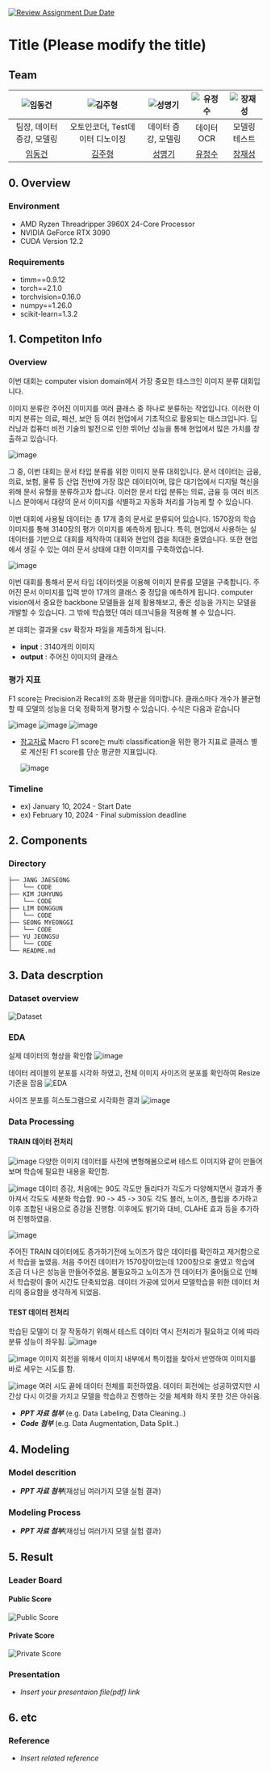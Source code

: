 [![Review Assignment Due Date](https://classroom.github.com/assets/deadline-readme-button-22041afd0340ce965d47ae6ef1cefeee28c7c493a6346c4f15d667ab976d596c.svg)](https://classroom.github.com/a/FVjNDCrt)
# Title (Please modify the title)
## Team

| ![임동건](https://avatars.githubusercontent.com/u/125024589?v=4) | ![김주형](https://avatars.githubusercontent.com/u/95218618?v=4) | ![성명기](https://avatars.githubusercontent.com/u/104310191?v=4) | ![유정수](https://avatars.githubusercontent.com/u/50096716?v=4) | ![장재성](https://avatars.githubusercontent.com/u/165862584?v=4) |
| :--------------------------------------------------------------: | :--------------------------------------------------------------: | :--------------------------------------------------------------: | :--------------------------------------------------------------: | :--------------------------------------------------------------: |
|            팀장, 데이터증강, 모델링          |          오토인코더, Test데이터 디노이징      |           데이터 증강, 모델링     |    데이터 OCR         |                모델링 테스트               |
|            [임동건](https://github.com/LimDG1981)             |            [김주형](https://github.com/AjouKim)             |            [성명기](https://github.com/SUNGMYEONGGI)             |            [유정수](https://github.com/Dream-Forge-Studios)             |            [장재성](https://github.com/mirrbandi)             |

## 0. Overview
### Environment
-   AMD Ryzen Threadripper 3960X 24-Core Processor
-   NVIDIA GeForce RTX 3090
-   CUDA Version 12.2

### Requirements    
-   timm==0.9.12
-   torch==2.1.0
-   torchvision=0.16.0
-   numpy==1.26.0
-   scikit-learn=1.3.2

## 1. Competiton Info
### Overview
 이번 대회는 computer vision domain에서 가장 중요한 태스크인 이미지 분류 대회입니다.

 이미지 분류란 주어진 이미지를 여러 클래스 중 하나로 분류하는 작업입니다. 이러한 이미지 분류는 의료, 패션, 보안 등 여러 현업에서 기초적으로 활용되는 태스크입니다. 딥러닝과 컴퓨터 비전 기술의 발전으로 인한 뛰어난 성능을 통해 현업에서 많은 가치를 창출하고 있습니다.

![image](https://github.com/UpstageAILab/upstage-cv-classification-cv2/assets/76687996/f35917ed-effd-4c5d-8f79-10fe1718bcc7)
  
  그 중, 이번 대회는 문서 타입 분류를 위한 이미지 분류 대회입니다. 문서 데이터는 금융, 의료, 보험, 물류 등 산업 전반에 가장 많은 데이터이며, 많은 대기업에서 디지털 혁신을 위해 문서 유형을 분류하고자 합니다. 이러한 문서 타입 분류는 의료, 금융 등 여러 비즈니스 분야에서 대량의 문서 이미지를 식별하고 자동화 처리를 가능케 할 수 있습니다.

이번 대회에 사용될 데이터는 총 17개 종의 문서로 분류되어 있습니다. 1570장의 학습 이미지를 통해 3140장의 평가 이미지를 예측하게 됩니다. 특히, 현업에서 사용하는 실 데이터를 기반으로 대회를 제작하여 대회와 현업의 갭을 최대한 줄였습니다. 또한 현업에서 생길 수 있는 여러 문서 상태에 대한 이미지를 구축하였습니다.

![image](https://github.com/UpstageAILab/upstage-cv-classification-cv2/assets/76687996/e69229b9-b3c1-443b-a5c2-2ce499667c89)

이번 대회를 통해서 문서 타입 데이터셋을 이용해 이미지 분류를 모델을 구축합니다. 주어진 문서 이미지를 입력 받아 17개의 클래스 중 정답을 예측하게 됩니다. computer vision에서 중요한 backbone 모델들을 실제 활용해보고, 좋은 성능을 가지는 모델을 개발할 수 있습니다. 그 밖에 학습했던 여러 테크닉들을 적용해 볼 수 있습니다.

본 대회는 결과물 csv 확장자 파일을 제출하게 됩니다.
-   **input** : 3140개의 이미지
-   **output** : 주어진 이미지의 클래스

### 평가 지표
F1 score는 Precision과 Recall의 조화 평균을 의미합니다. 클래스마다 개수가 불균형할 때 모델의 성능을 더욱 정확하게 평가할 수 있습니다. 수식은 다음과 같습니다
 
![image](https://github.com/UpstageAILab/upstage-cv-classification-cv2/assets/76687996/253cd5a2-0806-4822-8135-e5b35b8a88e3)
![image](https://github.com/UpstageAILab/upstage-cv-classification-cv2/assets/76687996/4b52b801-89df-4e6c-b86c-48219fde4c1e)
![image](https://github.com/UpstageAILab/upstage-cv-classification-cv2/assets/76687996/6dd9eedb-2c05-46cd-a6fd-80cf19d40b42)

- [참고자료](https://www.v7labs.com/blog/f1-score-guide)
Macro F1 score는 multi classification을 위한 평가 지표로 클래스 별로 계산된 F1 score를 단순 평균한 지표입니다.
    
    ![image](https://aistages-api-public-prod.s3.amazonaws.com/app/Files/01555d7c-ad8a-4ce3-9692-33d2be0eaaf6.png)

### Timeline
- ex) January 10, 2024 - Start Date
- ex) February 10, 2024 - Final submission deadline

## 2. Components

### Directory
```
├── JANG JAESEONG
│   └── CODE
├── KIM JUHYUNG
│   └── CODE
├── LIM DONGGUN
│   └── CODE
├── SEONG MYEONGGI
│   └── CODE
├── YU JEONGSU
│   └── CODE
└── README.md
```

## 3. Data descrption

### Dataset overview
![Dataset](https://raw.githubusercontent.com/SUNGMYEONGGI/image/main/Dataset%20%E1%84%80%E1%85%A2%E1%84%8B%E1%85%AD.png)

### EDA
실제 데이터의 형상을 확인함
![image](https://github.com/user-attachments/assets/22ec492a-995b-4023-837d-26bfe8ddd6ad)

데이터 레이블의 분포를 시각화 하였고, 전체 이미지 사이즈의 분포를 확인하여 Resize 기준을 잡음
![EDA](https://github.com/user-attachments/assets/d55daaf7-a786-416d-ba88-cce9cd30e3bb)

사이즈 분포를 히스토그램으로 시각화한 결과
![image](https://github.com/user-attachments/assets/16e00ca4-6016-440e-884a-77e4c08d678c)


### Data Processing

#### TRAIN 데이터 전처리
![image](https://github.com/user-attachments/assets/384e5edf-a952-4077-825b-3cbc6d4c82a1)
다양한 이미지 데이터를 사전에 변형해봄으로써 테스트 이미지와 같이 만들어 보며 학습에 필요한 내용을 확인함.

![image](https://github.com/user-attachments/assets/3f599871-6ae8-47a7-8796-9b41c97f1c07)
데이터 증강, 처음에는 90도 각도만 돌리다가 각도가 다양해지면서 결과가 좋아져서 각도도 세분화 학습함.
90 -> 45 -> 30도 각도
블러, 노이즈, 플립을 추가하고 이후 조합된 내용으로 증강을 진행함.
이후에도 밝기와 대비, CLAHE 효과 등을 추가하여 진행하였음.

![image](https://github.com/user-attachments/assets/d853af4b-bae5-4013-ab77-7975c254c4d8)

주어진 TRAIN 데이터에도 증가하기전에 노이즈가 많은 데이터를 확인하고 제거함으로서 학습을 높였음.
처음 주어진 데이터가 1570장이었는데 1200장으로 줄였고 학습에 조금 더 나은 성능을 만들어주었음.
불필요하고 노이즈가 낀 데이터가 줄어듦으로 인해서 학습량이 줄어 시간도 단축되었음.
데이터 가공에 있어서 모델학습을 위한 데이터 처리의 중요함을 생각하게 되었음.

#### TEST 데이터 전처리

학습된 모델이 더 잘 작동하기 위해서 테스트 데이터 역시 전처리가 필요하고 이에 따라 분류 성능이 좌우됨.
![image](https://github.com/user-attachments/assets/435f0656-4bbf-4500-97b6-484caef2ddc9)


![image](https://github.com/user-attachments/assets/9a17f396-3f45-49b8-84a9-c97115d7de25)
이미지 회전을 위해서 이미지 내부에서 특이점을 찾아서 반영하여 이미지를 바로 세우는 시도를 함.

![image](https://github.com/user-attachments/assets/8c73a0e9-b297-4e0a-b2af-2e05b79097fe)
여러 시도 끝에 데이터 전체를 회전하였음. 
데이터 회전에는 성공하였지만 시간상 다시 이것을 가지고 모델을 학습하고 진행하는 것을 체계화 하지 못한 것은 아쉬움.

- **_PPT 자료 첨부_** (e.g. Data Labeling, Data Cleaning..)
- **_Code 첨부_** (e.g. Data Augmentation, Data Split..)

## 4. Modeling 
### Model descrition

- **_PPT 자료 첨부_**(재성님 여러가지 모델 실험 결과)

### Modeling Process

- **_PPT 자료 첨부_**(재성님 여러가지 모델 실험 결과)

## 5. Result

### Leader Board
#### Public Score
![Public Score](https://raw.githubusercontent.com/SUNGMYEONGGI/image/main/Public%20Score.png)
#### Private Score
![Private Score](https://raw.githubusercontent.com/SUNGMYEONGGI/image/main/Private%20Score.png)

### Presentation

- _Insert your presentaion file(pdf) link_

## 6. etc
### Reference

- _Insert related reference_
